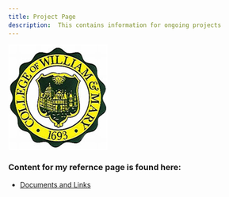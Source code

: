 ```yaml
---
title: Project Page
description:  This contains information for ongoing projects
---
```


![William & Mary MSBA](/Pics/WM.jpg)

### Content for my refernce page is found here: ### 

 -  [Documents and Links ](/Project/Reference/index.md)
